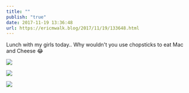 ```yaml
---
title: ""
publish: "true"
date: 2017-11-19 13:36:48
url: https://ericmwalk.blog/2017/11/19/133648.html
---
```


Lunch with my girls today.. Why wouldn't you use chopsticks to eat Mac and Cheese 😂

![](https://ericmwalk.blog/uploads/2022/ca5a4560d5.jpg)

![](https://ericmwalk.blog/uploads/2022/01149c97aa.jpg)

![](https://ericmwalk.blog/uploads/2022/4235cdb0c2.jpg)